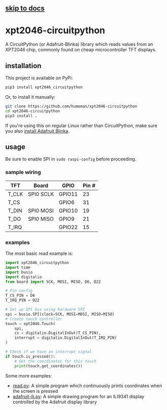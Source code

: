## [skip to docs](https://github.com/humeman/xpt2046-circuitpython/blob/main/docs/README.md)

# xpt2046-circuitpython
A CircuitPython (or Adafruit-Blinka) library which reads values from an XPT2046 chip, commonly found on cheap microcontroller TFT displays.

## installation
This project is available on PyPi:
```sh
pip3 install xpt2046_circuitpython
```

Or, to install it manually:
```sh
git clone https://github.com/humeman/xpt2046-circuitpython
cd xpt2046-circuitpython
pip3 install .
```

If you're using this on regular Linux rather than CircuitPython, make sure you also [install Adafruit Blinka](https://learn.adafruit.com/circuitpython-on-raspberrypi-linux/installing-circuitpython-on-raspberry-pi).

## usage
Be sure to enable SPI in `sudo raspi-config` before proceeding.

### sample wiring

| TFT   | Board     | GPIO   | Pin # |
| ----- | --------- | ------ | ----- |
| T_CLK | SPI0 SCLK | GPIO11 | 23    |
| T_CS  |           | GPIO6  | 31    |
| T_DIN | SPI0 MOSI | GPIO10 | 19    |
| T_DO  | SPI0 MISO | GPIO9  | 21    |
| T_IRQ |           | GPIO22 | 15    |

### examples
The most basic read example is:
```py
import xpt2046_circuitpython
import time
import busio
import digitalio
from board import SCK, MOSI, MISO, D6, D22

# Pin config
T_CS_PIN = D6
T_IRQ_PIN = D22

# Set up SPI bus using hardware SPI
spi = busio.SPI(clock=SCK, MOSI=MOSI, MISO=MISO)
# Create touch controller
touch = xpt2046.Touch(
    spi, 
    cs = digitalio.DigitalInOut(T_CS_PIN),
    interrupt = digitalio.DigitalInOut(T_IRQ_PIN)
)

# Check if we have an interrupt signal
if touch.is_pressed():
    # Get the coordinates for this touch
    print(touch.get_coordinates())
```

Some more examples:
* [read.py](https://github.com/humeman/xpt2046-circuitpython/blob/main/samples/read.py): A simple program which continuously prints coordinates when the screen is pressed
* [adafruit-ili.py](https://github.com/humeman/xpt2046-circuitpython/blob/main/samples/adafruit-ili.py): A simple drawing program for an ILI9341 display controlled by the Adafruit display library